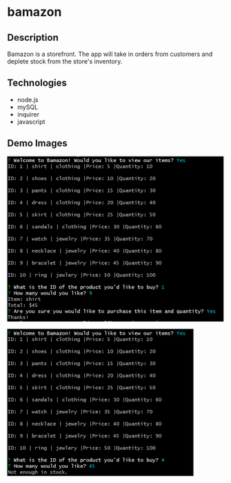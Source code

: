 # bamazon

## Description
Bamazon is a storefront. The app will take in orders from customers and deplete stock from the store's inventory. 

## Technologies
- node.js
- mySQL
- inquirer
- javascript

## Demo Images

![Bamazon-Image-1](images/bamazon1.png)

![Bamazon-Image-2](images/bamazon2.png)
